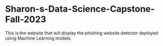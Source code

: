 # Sharon-s-Data-Science-Capstone-Fall-2023
This is the website that will display the phishing website detector deployed using Machine Learning models. 
